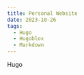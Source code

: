 ```yaml
---
title: Personal Website
date: 2023-10-26
tags:
  - Hugo
  - Hugoblox
  - Markdown
---
```

Hugo


<!--more-->
